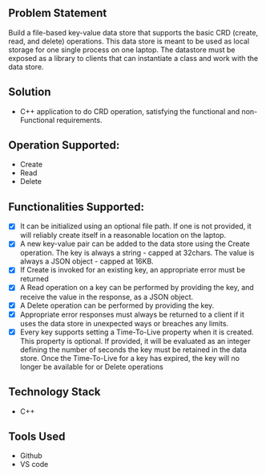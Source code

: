 ## Problem Statement
Build a file-based key-value data store that supports the basic CRD (create, read, and delete) operations. This data store is meant to be used as local storage for one single process on one laptop. The datastore must be exposed as a library to clients that can instantiate a class and work with the data store.

## Solution

 - C++ application to do CRD operation, satisfying the functional and non-Functional requirements.

## Operation Supported:

 - Create
 - Read
 - Delete

## Functionalities Supported:

 - [x] It can be initialized using an optional file path. If one is
       not provided, it will reliably create itself in a reasonable
       location on the laptop.
 - [x] A new key-value pair can be added to the data store using the
       Create operation. The key is always a string - capped at 32chars.
       The value is always a JSON object - capped at 16KB.
 - [x] If Create is invoked for an existing key, an appropriate error
       must be returned
 - [x] A Read operation on a key can be performed by providing the key,
       and receive the value in the response, as a JSON object.
 - [x] A Delete operation can be performed by providing the key.
 - [x] Appropriate error responses must always be returned to a client
       if it uses the data store in unexpected ways or breaches any
       limits.
 - [x] Every key supports setting a Time-To-Live property when it is created. 
       This property is optional. If provided, it will be evaluated as an integer 
       defining the number of seconds the key must be retained in the data store. 
       Once the Time-To-Live for a key has expired, the key will no longer be 
       available for or Delete operations
 
## Technology Stack
 -  C++

## Tools Used
 - Github
 - VS code